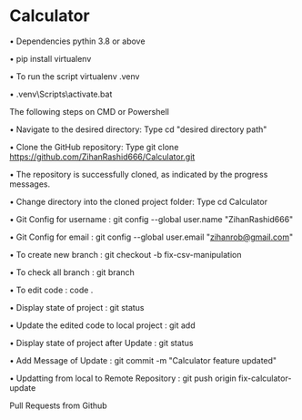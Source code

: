 # Calculator

• Dependencies pythin 3.8 or above

• pip install virtualenv

• To run the script virtualenv .venv

• .venv\Scripts\activate.bat

The following steps on CMD or Powershell

• Navigate to the desired directory: Type cd "desired directory path"

• Clone the GitHub repository: Type git clone https://github.com/ZihanRashid666/Calculator.git

• The repository is successfully cloned, as indicated by the progress messages.

• Change directory into the cloned project folder: Type cd Calculator

• Git Config for username : git config --global user.name "ZihanRashid666"

• Git Config for email : git config --global user.email "zihanrob@gmail.com"

• To create new branch : git checkout -b fix-csv-manipulation

• To check all branch : git branch

• To edit code : code .

• Display state of project : git status

• Update the edited code to local project : git add

• Display state of project after Update : git status

• Add Message of Update : git commit -m "Calculator feature updated"

• Updatting from local to Remote Repository : git push origin fix-calculator-update

Pull Requests from Github
